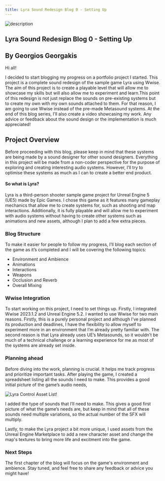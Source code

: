 ```yaml
---
title: Lyra Sound Redesign Blog 0 - Setting Up
---
```



![description](/blogImages/Blog0_Setting_Up.png)

Lyra Sound Redesign Blog 0 - Setting Up  
---
By Georgios Georgakis
---







Hi all!

I decided to start blogging my progress on a portfolio project I started. This project is a complete sound redesign of the sample game Lyra using Wwise. The aim of this project is to create a playable level that will allow me to showcase my skills but will also allow me to experiment and learn.This point of this redesign is not just replace the sounds on pre-existing systems but to create my own with my own sounds attached to them. For that reason, I am going to use Wwise instead of the pre-made Metasound systems. At the end of this blog series, I’ll also create a video showcasing my work. Any advice or feedback about the sound design or the implementation is much appreciated!

## Project Overview

Before proceeding with this blog, please keep in mind that these systems are being made by a sound designer for other sound designers. Everything in this project will be made from a non-coder perspective for the purpose of exploring and creating interesting audio systems. However, I’ll try to optimise these systems as much as I can to create a better end product. 


#### So what is Lyra? 

Lyra is a third-person shooter sample game project for Unreal Engine 5 (UE5) made by Epic Games. I chose this game as it features many gameplay mechanics that allow me to create systems for, such as shooting and map interactions. Additionally, it is fully playable and will allow me to experiment with audio systems without having to create other systems such as animations and new assets, although I plan to add a few extra pieces. 

### Blog Structure

To make it easier for people to follow my progress, I’ll blog each section of the game as it’s completed and I will be covering the following topics:

  -  Environment and Ambience
  -  Animations
  -  Interactions
  -  Weapons
  -  Occlusion and Reverb
  -  Overall Mixing


### Wwise Integration

To start working on this project, I need to set things up. Firstly, I integrated Wwise 2023.1.2 and Unreal Engine 5.2. I wanted to use Wwise for two main reasons. Firstly, this is a purely personal project and although I’ve planned its production and deadlines, I have the flexibility to allow myself to experiment more in an environment that I’m already pretty familiar with. The second reason is that Lyra already uses UE’s Metasounds, so it wouldn’t be much of a technical challenge or a learning experience for me as most of the systems are already set inside.

### Planning ahead

Before diving into the work, planning is crucial. It helps me track progress and prioritize important tasks. After playing the game, I created a spreadsheet listing all the sounds I need to make. This provides a good initial picture of the game’s audio needs, 

![Lyra Control Asset List!](/blogImages/post0.png "Lyra Control Asset List") 


I added the type of sounds that I’ll need to make. This gives a good first picture of what the game’s needs are, but keep in mind that all of these sounds need multiple variations, so the actual number of the SFX will multiply.

Lastly, to make the Lyra project a bit more unique, I used assets from the Unreal Engine Marketplace to add a new character asset and change the map's textures to bring more life and excitment into the game.


### Next Steps

The first chapter of the blog will focus on the game's environment and ambience. Stay tuned, and feel free to share any feedback or advice you might have!






